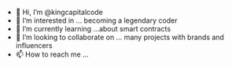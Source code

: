 - 👋 Hi, I’m @kingcapitalcode
- 👀 I’m interested in ... becoming a legendary coder
- 🌱 I’m currently learning ...about smart contracts
- 💞️ I’m looking to collaborate on ... many projects with brands and influencers
- 📫 How to reach me ... 

<!---
kingcapitalcode/kingcapitalcode is a ✨ special ✨ repository because its `README.md` (this file) appears on your GitHub profile.
You can click the Preview link to take a look at your changes.
--->
